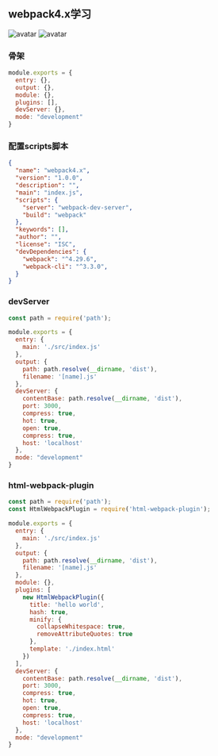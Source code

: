 webpack4.x学习
---
![avatar](https://img.shields.io/badge/webpack-4.29.6-blue.svg)
![avatar](https://img.shields.io/badge/devServer-3.2.1-blue.svg)

### 骨架
```javascript
module.exports = {
  entry: {},
  output: {},
  module: {},
  plugins: [],
  devServer: {},
  mode: "development"
}
```

### 配置scripts脚本
```json
{
  "name": "webpack4.x",
  "version": "1.0.0",
  "description": "",
  "main": "index.js",
  "scripts": {
    "server": "webpack-dev-server",
    "build": "webpack"
  },
  "keywords": [],
  "author": "",
  "license": "ISC",
  "devDependencies": {
    "webpack": "^4.29.6",
    "webpack-cli": "^3.3.0",
  }
}
```

### devServer
```javascript
const path = require('path');

module.exports = {
  entry: {
    main: './src/index.js'
  },
  output: {
    path: path.resolve(__dirname, 'dist'),
    filename: '[name].js'
  },
  devServer: {
    contentBase: path.resolve(__dirname, 'dist'),
    port: 3000,
    compress: true,
    hot: true,
    open: true,
    compress: true,
    host: 'localhost'
  },
  mode: "development"
}
```

### html-webpack-plugin
```javascript
const path = require('path');
const HtmlWebpackPlugin = require('html-webpack-plugin');

module.exports = {
  entry: {
    main: './src/index.js'
  },
  output: {
    path: path.resolve(__dirname, 'dist'),
    filename: '[name].js'
  },
  module: {},
  plugins: [
    new HtmlWebpackPlugin({
      title: 'hello world',
      hash: true,
      minify: {
        collapseWhitespace: true,
        removeAttributeQuotes: true
      },
      template: './index.html'
    })
  ],
  devServer: {
    contentBase: path.resolve(__dirname, 'dist'),
    port: 3000,
    compress: true,
    hot: true,
    open: true,
    compress: true,
    host: 'localhost'
  },
  mode: "development"
}
```

